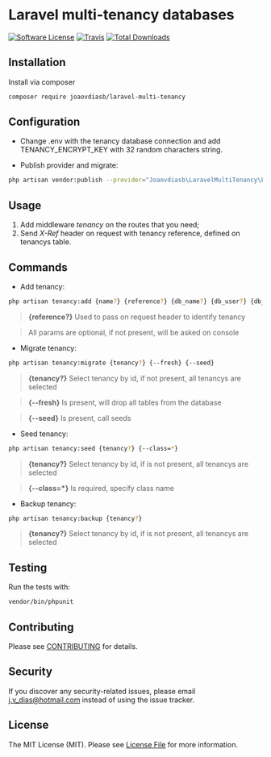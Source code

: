 # Laravel multi-tenancy databases

[![Software License](https://img.shields.io/badge/license-MIT-brightgreen.svg?style=flat-square)](LICENSE.md)
[![Travis](https://img.shields.io/travis/joaovdiasb/laravel-multi-tenancy.svg?style=flat-square)]()
[![Total Downloads](https://img.shields.io/packagist/dt/joaovdiasb/laravel-multi-tenancy.svg?style=flat-square)](https://packagist.org/packages/joaovdiasb/laravel-multi-tenancy)


## Installation

Install via composer
```bash
composer require joaovdiasb/laravel-multi-tenancy
```

## Configuration

- Change .env with the tenancy database connection and add TENANCY_ENCRYPT_KEY with 32 random characters string.

- Publish provider and migrate:
```bash
php artisan vendor:publish --provider="Joaovdiasb\LaravelMultiTenancy\LaravelMultiTenancyServiceProvider" && php artisan migrate --path=./database/migrations/tenancy
```

## Usage
1. Add middleware *tenancy* on the routes that you need;
2. Send *X-Ref* header on request with tenancy reference, defined on tenancys table.

## Commands
- Add tenancy:
```bash
php artisan tenancy:add {name?} {reference?} {db_name?} {db_user?} {db_password?} {db_host?} {db_port?}
```
> **{reference?}** Used to pass on request header to identify tenancy

> All params are optional, if not present, will be asked on console

- Migrate tenancy:
```bash
php artisan tenancy:migrate {tenancy?} {--fresh} {--seed}
```
> **{tenancy?}** Select tenancy by id, if not present, all tenancys are selected

> **{--fresh}** Is present, will drop all tables from the database

> **{--seed}** Is present, call seeds

- Seed tenancy:
```bash
php artisan tenancy:seed {tenancy?} {--class=*}
```
> **{tenancy?}** Select tenancy by id, if is not present, all tenancys are selected

> **{--class=*}** Is required, specify class name

- Backup tenancy:
```bash
php artisan tenancy:backup {tenancy?}
```
> **{tenancy?}** Select tenancy by id, if is not present, all tenancys are selected

## Testing
Run the tests with:

```bash
vendor/bin/phpunit
```


## Contributing

Please see [CONTRIBUTING](CONTRIBUTING.md) for details.


## Security

If you discover any security-related issues, please email j.v_dias@hotmail.com instead of using the issue tracker.


## License

The MIT License (MIT). Please see [License File](/LICENSE.md) for more information.